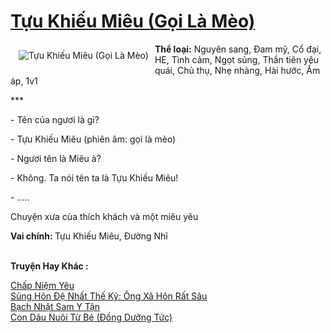 <a href="https://utruyen.com/truyen/tuu-khieu-mieu-goi-la-meo/19523/" title="Tựu Khiếu Miêu (Gọi Là Mèo)"><h1>Tựu Khiếu Miêu (Gọi Là Mèo)</h1></a><div style="display:table"><img align="right" style="float: left; padding: 10px;" src="https://utruyen.com/images/story/200x260/tuu-khieu-mieu-goi-la-meo.jpg" alt="Tựu Khiếu Miêu (Gọi Là Mèo)"><b>Thể loại:</b> Nguyên sang, Đam mỹ, Cổ đại, HE, Tình cảm, Ngọt sủng, Thần tiên yêu quái, Chủ thụ, Nhẹ nhàng, Hài hước, Ấm áp, 1v1<p></p>***<p></p>- Tên của ngươi là gì?<p></p>- Tựu Khiếu Miêu (phiên âm: gọi là mèo)<p></p>- Ngươi tên là Miêu à?<p></p>- Không. Ta nói tên ta là Tựu Khiếu Miêu!<p></p>- .....<p></p>Chuyện xưa của thích khách và một miêu yêu<p></p><b>Vai chính: </b>Tựu Khiếu Miêu, Đường Nhĩ</div><p><br><b>Truyện Hay Khác :</b></p><a href="https://utruyen.com/truyen/chap-niem-yeu/16905/" alt="Chấp Niệm Yêu">Chấp Niệm Yêu</a><br/><a href="https://truyenngontinhay.wordpress.com/2019/10/03/sung-hon-de-nhat-the-ky-ong-xa-hon-rat-sau/" alt="Sủng Hôn Đệ Nhất Thế Kỷ: Ông Xã Hôn Rất Sâu">Sủng Hôn Đệ Nhất Thế Kỷ: Ông Xã Hôn Rất Sâu</a><br/><a href="https://truyenngontinhay.wordpress.com/2019/10/03/bach-nhat-sam-y-tan/" alt="Bạch Nhật Sam Y Tận">Bạch Nhật Sam Y Tận</a><br/><a href="https://github.com/quanluxury/ngontinhhot/tree/master/truyenhay/19544/" alt="Con Dâu Nuôi Từ Bé (Đồng Dưỡng Tức)">Con Dâu Nuôi Từ Bé (Đồng Dưỡng Tức)</a><br/>